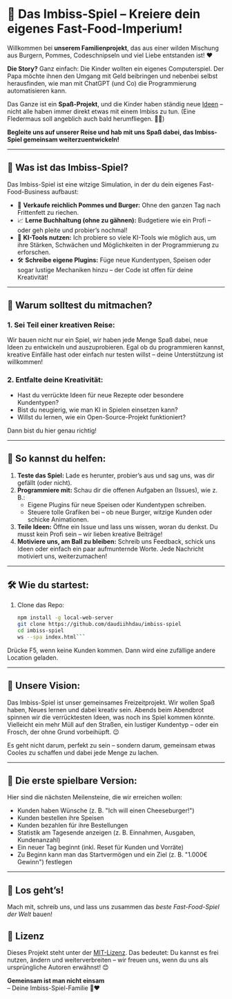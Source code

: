 # 🍔 **Das Imbiss-Spiel** – Kreiere dein eigenes Fast-Food-Imperium!

Willkommen bei **unserem Familienprojekt**, das aus einer wilden Mischung aus Burgern, Pommes, Codeschnipseln und viel Liebe entstanden ist! ❤️  

**Die Story?** Ganz einfach: Die Kinder wollten ein eigenes Computerspiel. Der Papa möchte ihnen den Umgang mit Geld beibringen und nebenbei selbst herausfinden, wie man mit ChatGPT (und Co) die Programmierung automatisieren kann.  

Das Ganze ist ein **Spaß-Projekt**, und die Kinder haben ständig neue [Ideen](Ideen-Board.md) – nicht alle haben immer direkt etwas mit einem Imbiss zu tun. (Eine Fledermaus soll angeblich auch bald herumfliegen. 🦇🍟)  

**Begleite uns auf unserer Reise und hab mit uns Spaß dabei, das Imbiss-Spiel gemeinsam weiterzuentwickeln!**

---

## 🚀 **Was ist das Imbiss-Spiel?**  
Das Imbiss-Spiel ist eine witzige Simulation, in der du dein eigenes Fast-Food-Business aufbaust:  
- 🍟 **Verkaufe reichlich Pommes und Burger:** Ohne den ganzen Tag nach Frittenfett zu riechen.
- 📈 **Lerne Buchhaltung (ohne zu gähnen):** Budgetiere wie ein Profi – oder geh pleite und probier’s nochmal!  
- 🤖 **KI-Tools nutzen:** Ich probiere so viele KI-Tools wie möglich aus, um ihre Stärken, Schwächen und Möglichkeiten in der Programmierung zu erforschen.  
- 🛠️ **Schreibe eigene Plugins:** Füge neue Kundentypen, Speisen oder sogar lustige Mechaniken hinzu – der Code ist offen für deine Kreativität!

---

## 🧐 **Warum solltest du mitmachen?**

### 1. **Sei Teil einer kreativen Reise:**  
Wir bauen nicht nur ein Spiel, wir haben jede Menge Spaß dabei, neue Ideen zu entwickeln und auszuprobieren. Egal ob du programmieren kannst, kreative Einfälle hast oder einfach nur testen willst – deine Unterstützung ist willkommen!  

### 2. **Entfalte deine Kreativität:**  
- Hast du verrückte Ideen für neue Rezepte oder besondere Kundentypen?  
- Bist du neugierig, wie man KI in Spielen einsetzen kann?  
- Willst du lernen, wie ein Open-Source-Projekt funktioniert?  

Dann bist du hier genau richtig!

---

## 🍟 **So kannst du helfen:**  

1. **Teste das Spiel:** Lade es herunter, probier’s aus und sag uns, was dir gefällt (oder nicht).  
2. **Programmiere mit:** Schau dir die offenen Aufgaben an (Issues), wie z. B.:  
   - Eigene Plugins für neue Speisen oder Kundentypen schreiben.  
   - Steuere tolle Grafiken bei – ob neue Burger, witzige Kunden oder schicke Animationen.  
3. **Teile Ideen:** Öffne ein Issue und lass uns wissen, woran du denkst. Du musst kein Profi sein – wir lieben kreative Beiträge!  
4. **Motiviere uns, am Ball zu bleiben:** Schreib uns Feedback, schick uns Ideen oder einfach ein paar aufmunternde Worte. Jede Nachricht motiviert uns, weiterzumachen!

---

## 🛠️ **Wie du startest:**  

1. Clone das Repo:  
   ```bash  
   npm install -g local-web-server
   git clone https://github.com/daudiihhdau/imbiss-spiel  
   cd imbiss-spiel  
   ws --spa index.html```

Drücke F5, wenn keine Kunden kommen. Dann wird eine zufällige andere Location geladen.

---

## 🌟 **Unsere Vision:**  
Das Imbiss-Spiel ist unser gemeinsames Freizeitprojekt. Wir wollen Spaß haben, Neues lernen und dabei kreativ sein. Abends beim Abendbrot spinnen wir die verrücktesten Ideen, was noch ins Spiel kommen könnte. Vielleicht ein mehr Müll auf den Straßen, ein lustiger Kundentyp – oder ein Frosch, der ohne Grund vorbeihüpft. 😉  

Es geht nicht darum, perfekt zu sein – sondern darum, gemeinsam etwas Cooles zu schaffen und dabei jede Menge zu lachen.

---

## 🎯 **Die erste spielbare Version:**  
Hier sind die nächsten Meilensteine, die wir erreichen wollen:  
- Kunden haben Wünsche (z. B. "Ich will einen Cheeseburger!")  
- Kunden bestellen ihre Speisen  
- Kunden bezahlen für ihre Bestellungen  
- Statistik am Tagesende anzeigen (z. B. Einnahmen, Ausgaben, Kundenanzahl)  
- Ein neuer Tag beginnt (inkl. Reset für Kunden und Vorräte)  
- Zu Beginn kann man das Startvermögen und ein Ziel (z. B. "1.000€ Gewinn") festlegen  

---

## 🍔 **Los geht’s!**  
Mach mit, schreib uns, und lass uns zusammen das *beste Fast-Food-Spiel der Welt* bauen!  

## 📝 Lizenz  

Dieses Projekt steht unter der [MIT-Lizenz](LICENSE). Das bedeutet: Du kannst es frei nutzen, ändern und weiterverbreiten – wir freuen uns, wenn du uns als ursprüngliche Autoren erwähnst! 😊

**Gemeinsam ist man nicht einsam**  
– Deine Imbiss-Spiel-Familie 🍟❤️
